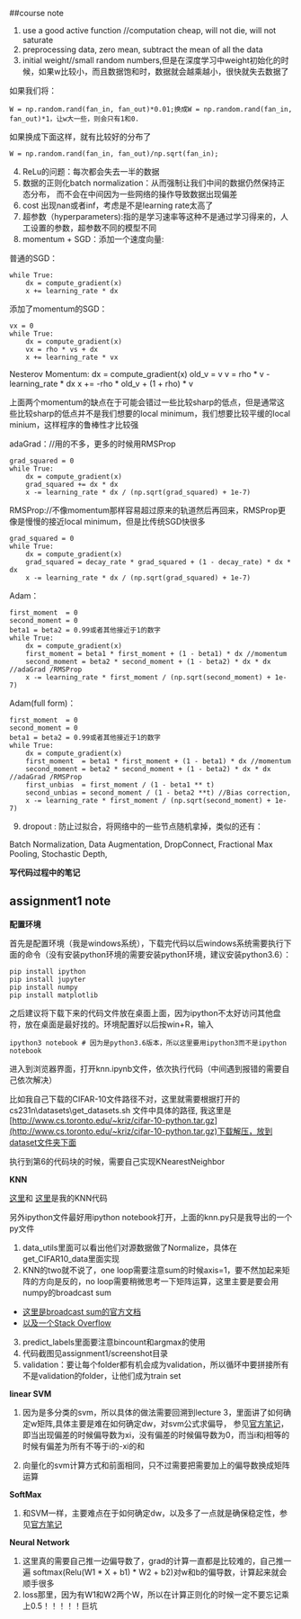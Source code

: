 ##course note

1. use a good active function //computation cheap, will not die, will not saturate
2. preprocessing data, zero mean, subtract the mean of all the data
3. initial weight//small random numbers,但是在深度学习中weight初始化的时候，如果w比较小，而且数据饱和时，数据就会越乘越小，很快就失去数据了

如果我们将：

    W = np.random.rand(fan_in, fan_out)*0.01;换成W = np.random.rand(fan_in, fan_out)*1，让w大一些，则会只有1和0.

如果换成下面这样，就有比较好的分布了

    W = np.random.rand(fan_in, fan_out)/np.sqrt(fan_in);

4. ReLu的问题：每次都会失去一半的数据
5. 数据的正则化batch normalization：从而强制让我们中间的数据仍然保持正态分布， 而不会在中间因为一些网络的操作导致数据出现偏差
6. cost 出现nan或者inf，考虑是不是learning rate太高了
7. 超参数（hyperparameters):指的是学习速率等这种不是通过学习得来的，人工设置的参数，超参数不同的模型不同
8. momentum + SGD：添加一个速度向量:

普通的SGD：

    while True:
        dx = compute_gradient(x)
        x += learning_rate * dx

添加了momentum的SGD：

    vx = 0
    while True:
        dx = compute_gradient(x)
        vx = rho * vs + dx
        x += learning_rate * vx

Nesterov Momentum:
    dx    = compute_gradient(x)
    old_v = v
    v     = rho * v -learning_rate * dx
    x    += -rho * old_v + (1 + rho) * v

上面两个momentum的缺点在于可能会错过一些比较sharp的低点，但是通常这些比较sharp的低点并不是我们想要的local minimum，我们想要比较平缓的local minium，这样程序的鲁棒性才比较强

adaGrad：//用的不多，更多的时候用RMSProp
    
    grad_squared = 0
    while True:
        dx = compute_gradient(x)
        grad_squared += dx * dx
        x -= learning_rate * dx / (np.sqrt(grad_squared) + 1e-7)

RMSProp://不像momentum那样容易超过原来的轨道然后再回来，RMSProp更像是慢慢的接近local minimum，但是比传统SGD快很多

    grad_squared = 0
    while True:
        dx = compute_gradient(x)
        grad_squared = decay_rate * grad_squared + (1 - decay_rate) * dx * dx
        x -= learning_rate * dx / (np.sqrt(grad_squared) + 1e-7)

Adam：

    first_moment  = 0
    second_moment = 0
    beta1 = beta2 = 0.99或者其他接近于1的数字
    while True:
        dx = compute_gradient(x)
        first_moment = beta1 * first_moment + (1 - beta1) * dx //momentum
        second_moment = beta2 * second_moment + (1 - beta2) * dx * dx       //adaGrad /RMSProp
        x -= learning_rate * first_moment / (np.sqrt(second_moment) + 1e-7)


Adam(full form)：

    first_moment  = 0
    second_moment = 0
    beta1 = beta2 = 0.99或者其他接近于1的数字
    while True:
        dx = compute_gradient(x)
        first_moment  = beta1 * first_moment + (1 - beta1) * dx //momentum
        second_moment = beta2 * second_moment + (1 - beta2) * dx * dx       //adaGrad /RMSProp
        first_unbias  = first_moment / (1 - beta1 ** t)
        second_unbias = second_moment / (1 - beta2 **t) //Bias correction, 
        x -= learning_rate * first_moment / (np.sqrt(second_moment) + 1e-7)

9. dropout : 防止过拟合，将网络中的一些节点随机拿掉，类似的还有：

Batch Normalization,
Data Augmentation,
DropConnect,
Fractional Max Pooling,
Stochastic Depth,


**写代码过程中的笔记**

## assignment1 note

**配置环境**

首先是配置环境（我是windows系统），下载完代码以后windows系统需要执行下面的命令（没有安装python环境的需要安装python环境，建议安装python3.6）：
    
    pip install ipython
    pip install jupyter
    pip install numpy
    pip install matplotlib

之后建议将下载下来的代码文件放在桌面上面，因为ipython不太好访问其他盘符，放在桌面是最好找的。环境配置好以后按win+R，输入

    ipython3 notebook # 因为是python3.6版本，所以这里要用ipython3而不是ipython notebook

进入到浏览器界面，打开knn.ipynb文件，依次执行代码（中间遇到报错的需要自己依次解决）

比如我自己下载的CIFAR-10文件路径不对，这里就需要根据打开的 cs231n\datasets\get_datasets.sh 文件中具体的路径, 我这里是[http://www.cs.toronto.edu/~kriz/cifar-10-python.tar.gz](http://www.cs.toronto.edu/~kriz/cifar-10-python.tar.gz)下载解压，放到dataset文件夹下面

执行到第6的代码块的时候，需要自己实现KNearestNeighbor


**KNN**

[这里](https://github.com/Tianji95/CS231n-Assignment-Solutions-Spring-2018/blob/master/assignment1/cs231n/classifiers/k_nearest_neighbor.py)和
[这里](https://github.com/Tianji95/CS231n-Assignment-Solutions-Spring-2018/blob/master/assignment1/knn.py)是我的KNN代码

另外ipython文件最好用ipython notebook打开，上面的knn.py只是我导出的一个py文件

1. data_utils里面可以看出他们对源数据做了Normalize，具体在get_CIFAR10_data里面实现
2. KNN的two就不说了，one loop需要注意sum的时候axis=1，要不然加起来矩阵的方向是反的，no loop需要稍微思考一下矩阵运算，这里主要是要会用numpy的broadcast sum
+ [这里是broadcast sum的官方文档](https://docs.scipy.org/doc/numpy-1.13.0/user/basics.broadcasting.html)
+ [以及一个Stack Overflow](https://stackoverflow.com/questions/27948363/numpy-broadcast-to-perform-euclidean-distance-vectorized?utm_medium=organic&utm_source=google_rich_qa&utm_campaign=google_rich_qa)
3. predict_labels里面要注意bincount和argmax的使用
4. 代码截图见assignment1/screenshot目录
5. validation：要让每个folder都有机会成为validation，所以循环中要拼接所有不是validation的folder，让他们成为train set 


**linear SVM**

1. 因为是多分类的svm，所以具体的做法需要回溯到lecture 3，里面讲了如何确定w矩阵,具体主要是难在如何确定dw，对svm公式求偏导， 参见[官方笔记](http://cs231n.github.io/optimization-1/)，即当出现偏差的时候偏导数为xi，没有偏差的时候偏导数为0，而当i和j相等的时候有偏差为所有不等于i的-xi的和

2. 向量化的svm计算方式和前面相同，只不过需要把需要加上的偏导数换成矩阵运算

**SoftMax**

1. 和SVM一样，主要难点在于如何确定dw，以及多了一点就是确保稳定性，参见[官方笔记](http://cs231n.github.io/linear-classify/#softmax)

**Neural  Network**

1. 这里真的需要自己推一边偏导数了，grad的计算一直都是比较难的，自己推一遍 softmax(Relu(W1 * X + b1) * W2 + b2)对w和b的偏导数，计算起来就会顺手很多
2. loss那里，因为有W1和W2两个W，所以在计算正则化的时候一定不要忘记乘上0.5！！！！！巨坑